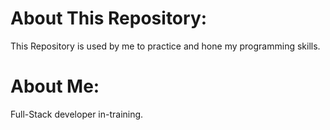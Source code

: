 # About This Repository:
This Repository is used by me to practice and hone my programming skills.

# About Me:
Full-Stack developer in-training.
